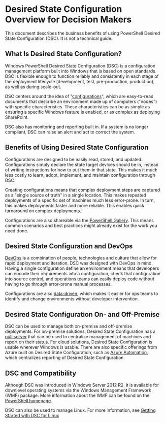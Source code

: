 # Desired State Configuration Overview for Decision Makers #

This document describes the business benefits of using PowerShell Desired State Configuration (DSC). It is not a technical guide.

## What Is Desired State Configuration? ##

Windows PowerShell Desired State Configuration (DSC) is a configuration management platform built into Windows that is based on open standards. DSC is flexible enough to function reliably and consistently in each stage of the deployment lifecycle (development, test, pre-production, production), as well as during scale-out. 

DSC centers around the idea of "[configurations](https://msdn.microsoft.com/en-us/powershell/dsc/configurations)", which are easy-to-read documents that describe an environment made up of computers ("nodes") with specific characteristics. These characteristics can be as simple as ensuring a specific Windows feature is enabled, or as complex as deploying SharePoint. 

DSC also has monitoring and reporting built in. If a system is no longer compliant, DSC can raise an alert and act to correct the system. 

## Benefits of Using Desired State Configuration ##

Configurations are designed to be easily read, stored, and updated. Configurations simply declare the state target devices should be in, instead of writing instructions for how to put them in that state. This makes it much less costly to learn, adopt, implement, and maintain configuration through DSC. 

Creating configurations means that complex deployment steps are captured as a "single source of truth" in a single location. This makes repeated deployments of a specific set of machines much less error-prone. In turn, this makes deployments faster and more reliable. This enables quick turnaround on complex deployments.

Configurations are also shareable via the [PowerShell Gallery](https://powershellgallery.com). This means common scenarios and best practices might already exist for the work you need done.


## Desired State Configuration and DevOps ##

[DevOps](http://blogs.technet.com/b/ashleymcglone/archive/2015/11/20/devops-for-n00bs-ie-windows-people.aspx) is a combination of people, technologies and culture that allow for rapid deployment and iteration. DSC was designed with DevOps in mind. Having a single configuration define an environment means that developers can encode their requirements into a configuration, check that configuration into source control, and operations teams can easily deploy code without having to go through error-prone manual processes. 

Configurations are also [data-driven](https://msdn.microsoft.com/en-us/powershell/dsc/configdata), which makes it easier for ops teams to identify and change environments without developer intervention. 

## Desired State Configuration On- and Off-Premise ##

DSC can be used to manage both on-premise and off-premise deployments. For on-premise solutions, Desired State Configuration has a [pull server](https://msdn.microsoft.com/en-us/powershell/dsc/pullserver) that can be used to centralize management of machines and report on their status. For cloud solutions, Desired State Configuration is usable wherever Windows is usable. There are also specific offerings from Azure built on Desired State Configuration, such as [Azure Automation](https://azure.microsoft.com/en-us/documentation/services/automation/), which centralizes reporting of Desired State Configuration. 

## DSC and Compatibility ##

Although DSC was introduced in Windows Server 2012 R2, it is available for downlevel operating systems via the Windows Management Framework (WMF) package. More information about the WMF can be found on the [PowerShell homepage](https://msdn.microsoft.com/en-us/powershell/). 

DSC can also be used to manage Linux. For more information, see [Getting Started with DSC for Linux](https://msdn.microsoft.com/en-us/powershell/dsc/lnxgettingstarted)